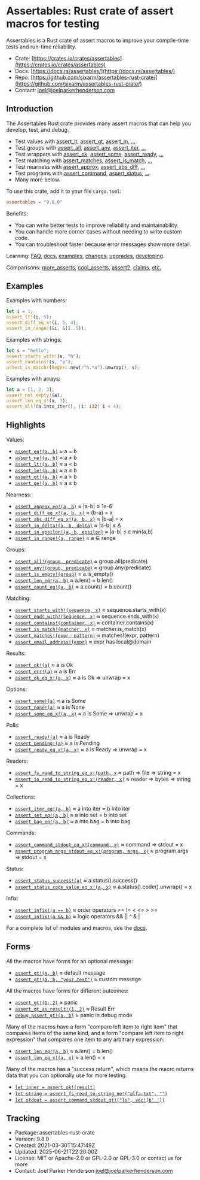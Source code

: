 <!--
tags: #assert #assertion #rust #testing #macros #tdd #testdrivendevelopment
-->

# Assertables: Rust crate of assert macros for testing

Assertables is a Rust crate of assert macros to improve your compile-time tests and run-time reliability.

* Crate: [https://crates.io/crates/assertables](https://crates.io/crates/assertables)
* Docs: [https://docs.rs/assertables/](https://docs.rs/assertables/)
* Repo: [https://github.com/sixarm/assertables-rust-crate/](https://github.com/sixarm/assertables-rust-crate/)
* Contact: [joel@joelparkerhenderson.com](mailto:joel@joelparkerhenderson.com)

## Introduction

The Assertables Rust crate provides many assert macros
that can help you develop, test, and debug.

* Test values with
  [assert_lt](https://docs.rs/assertables/9.8.0/assertables/assert_lt),
  [assert_gt](https://docs.rs/assertables/9.8.0/assertables/assert_gt),
  [assert_in](https://docs.rs/assertables/9.8.0/assertables/assert_in),
  […](https://docs.rs/assertables)
* Test groups with
  [assert_all](https://docs.rs/assertables/9.8.0/assertables/assert_all),
  [assert_any](https://docs.rs/assertables/9.8.0/assertables/assert_any),
  [assert_iter](https://docs.rs/assertables/9.8.0/assertables/assert_iter),
  […](https://docs.rs/assertables)
* Test wrappers with
  [assert_ok](https://docs.rs/assertables/9.8.0/assertables/assert_ok),
  [assert_some](https://docs.rs/assertables/9.8.0/assertables/assert_some),
  [assert_ready](https://docs.rs/assertables/9.8.0/assertables/assert_ready),
  […](https://docs.rs/assertables)
* Test matching with
  [assert_matches](https://docs.rs/assertables/9.8.0/assertables/assert_matches),
  [assert_is_match](https://docs.rs/assertables/9.8.0/assertables/assert_is_match),
  […](https://docs.rs/assertables)
* Test nearness with
  [assert_approx](https://docs.rs/assertables/9.8.0/assertables/assert_approx),
  [assert_abs_diff](https://docs.rs/assertables/9.8.0/assertables/assert_abs_diff),
  […](https://docs.rs/assertables/)
* Test programs with
  [assert_command](https://docs.rs/assertables/9.8.0/assertables/assert_command),
  [assert_status](https://docs.rs/assertables/9.8.0/assertables/assert_staus),
  […](https://docs.rs/assertables)
* Many more below.

To use this crate, add it to your file `Cargo.toml`:

```toml
assertables = "9.8.0"
```

Benefits:

* You can write better tests to improve reliability and maintainability.
* You can handle more corner cases without needing to write custom code.
* You can troubleshoot faster because error messages show more detail.

Learning:
[FAQ](https://github.com/SixArm/assertables-rust-crate/tree/main/help/faq),
[docs](https://docs.rs/assertables/),
[examples](https://github.com/SixArm/assertables-rust-crate/blob/main/tests/examples/),
[changes](https://github.com/SixArm/assertables-rust-crate/tree/main/CHANGES.md),
[upgrades](https://github.com/SixArm/assertables-rust-crate/tree/main/help/upgrades/upgrade-from-version-8-to-9),
[developing](https://github.com/SixArm/assertables-rust-crate/tree/main/help/developing/).

Comparisons:
[more_asserts](https://github.com/SixArm/assertables-rust-crate/tree/main/help/comparisons/more_asserts),
[cool_asserts](https://github.com/SixArm/assertables-rust-crate/tree/main/help/comparisons/cool_asserts),
[assert2](https://github.com/SixArm/assertables-rust-crate/tree/main/help/comparisons/assert2),
[claims](https://github.com/SixArm/assertables-rust-crate/tree/main/help/comparisons/claims),
[etc.](https://github.com/SixArm/assertables-rust-crate/tree/main/help/comparisons)

## Examples

Examples with numbers:

```rust
let i = 1;
assert_lt!(i, 5);
assert_diff_eq_x!(i, 5, 4);
assert_in_range!(&i, &(1..5));
```

Examples with strings:

```rust
let s = "hello";
assert_starts_with!(s, "h");
assert_contains!(s, "e");
assert_is_match!(Regex::new(r"h.*o").unwrap(), s);
```

Examples with arrays:

```rust
let a = [1, 2, 3];
assert_not_empty!(a);
assert_len_eq_x!(a, 3);
assert_all!(a.into_iter(), |i: i32| i < 4);
```

## Highlights

Values:

* [`assert_eq!(a, b)`](https://docs.rs/assertables/9.8.0/assertables/assert_eq) ≈ a = b
* [`assert_ne!(a, b)`](https://docs.rs/assertables/9.8.0/assertables/assert_ne) ≈ a ≠ b
* [`assert_lt!(a, b)`](https://docs.rs/assertables/9.8.0/assertables/assert_lt) ≈ a < b
* [`assert_le!(a, b)`](https://docs.rs/assertables/9.8.0/assertables/assert_le) ≈ a ≤ b
* [`assert_gt!(a, b)`](https://docs.rs/assertables/9.8.0/assertables/assert_gt) ≈ a > b
* [`assert_ge!(a, b)`](https://docs.rs/assertables/9.8.0/assertables/assert_ge) ≈ a ≥ b

Nearness:

* [`assert_approx_eq!(a, b)`](https://docs.rs/assertables/9.8.0/assertables/assert_approx/assert_approx_eq) ≈ |a-b| ≤ 1e-6
* [`assert_diff_eq_x!(a, b, x)`](https://docs.rs/assertables/9.8.0/assertables/assert_diff/assert_diff_eq_x) ≈ (b-a) = x
* [`assert_abs_diff_eq_x!(a, b, x)`](https://docs.rs/assertables/9.8.0/assertables/assert_abs_diff/assert_abs_diff_eq_x) ≈ |b-a| = x
* [`assert_in_delta!(a, b, delta)`](https://docs.rs/assertables/9.8.0/assertables/assert_in/assert_in_delta) ≈ |a-b| ≤ Δ
* [`assert_in_epsilon!(a, b, epsilon)`](https://docs.rs/assertables/9.8.0/assertables/assert_in/assert_in_epsilon) ≈ |a-b| ≤ ε min(a,b)
* [`assert_in_range!(a, range)`](https://docs.rs/assertables/9.8.0/assertables/assert_in/assert_in_range) ≈ a ∈ range

Groups:

* [`assert_all!(group, predicate)`](https://docs.rs/assertables/9.8.0/assertables/assert_all) ≈ group.all(predicate)
* [`assert_any!(group, predicate)`](https://docs.rs/assertables/9.8.0/assertables/assert_any) ≈ group.any(predicate)
* [`assert_is_empty!(group)`](https://docs.rs/assertables/9.8.0/assertables/assert_is_empty/assert_is_empty) ≈ a.is_empty()
* [`assert_len_eq!(a, b)`](https://docs.rs/assertables/9.8.0/assertables/assert_len/assert_len_eq) ≈ a.len() = b.len()
* [`assert_count_eq!(a, b)`](https://docs.rs/assertables/9.8.0/assertables/assert_count/assert_count_eq) ≈ a.count() = b.count()

Matching:

* [`assert_starts_with!(sequence, x)`](https://docs.rs/assertables/9.8.0/assertables/assert_starts_with) ≈ sequence.starts_with(x)
* [`assert_ends_with!(sequence, x)`](https://docs.rs/assertables/9.8.0/assertables/assert_ends_with) ≈ sequence.ends_with(x)
* [`assert_contains!(container, x)`](https://docs.rs/assertables/9.8.0/assertables/assert_contains) ≈ container.contains(x)
* [`assert_is_match!(matcher, x)`](https://docs.rs/assertables/9.8.0/assertables/assert_is_match) ≈ matcher.is_match(x)
* [`assert_matches!(expr, pattern)`](https://docs.rs/assertables/9.8.0/assertables/assert_matches) ≈ matches!(expr, pattern)
* [`assert_email_address!(expr)`](https://docs.rs/assertables/9.8.0/assertables/assert_email_address) ≈ expr has local@domain

Results:

* [`assert_ok!(a)`](https://docs.rs/assertables/9.8.0/assertables/assert_ok) ≈ a is Ok
* [`assert_err!(a)`](https://docs.rs/assertables/9.8.0/assertables/assert_err) ≈ a is Err
* [`assert_ok_eq_x!(a, x)`](https://docs.rs/assertables/9.8.0/assertables/assert_ok/assert_ok_eq_x) ≈ a is Ok ⇒ unwrap = x

Options:

* [`assert_some!(a)`](https://docs.rs/assertables/9.8.0/assertables/assert_some) ≈ a is Some
* [`assert_none!(a)`](https://docs.rs/assertables/9.8.0/assertables/assert_none) ≈ a is None
* [`assert_some_eq_x!(a, x)`](https://docs.rs/assertables/9.8.0/assertables/assert_some/assert_some_eq_x) ≈ a is Some ⇒ unwrap = x

Polls:

* [`assert_ready!(a)`](https://docs.rs/assertables/9.8.0/assertables/assert_ready) ≈ a is Ready
* [`assert_pending!(a)`](https://docs.rs/assertables/9.8.0/assertables/assert_pending) ≈ a is Pending
* [`assert_ready_eq_x!(a, x)`](https://docs.rs/assertables/9.8.0/assertables/assert_ready/assert_ready_eq_x) ≈ a is Ready ⇒ unwrap = x

Readers:

* [`assert_fs_read_to_string_eq_x!(path, x`](https://docs.rs/assertables/9.8.0/assertables/assert_fs_read_to_string) ≈ path ⇒ file ⇒ string = x
* [`assert_io_read_to_string_eq_x!(reader, x)`](https://docs.rs/assertables/9.8.0/assertables/assert_io_read_to_string) ≈ reader ⇒ bytes ⇒ string = x

Collections:

* [`assert_iter_eq!(a, b)`](https://docs.rs/assertables/9.8.0/assertables/assert_iter) ≈ a into iter = b into iter
* [`assert_set_eq!(a, b)`](https://docs.rs/assertables/9.8.0/assertables/assert_set) ≈ a into set = b into set
* [`assert_bag_eq!(a, b)`](https://docs.rs/assertables/9.8.0/assertables/assert_bag) ≈ a into bag = b into bag

Commands:

* [`assert_command_stdout_eq_x!(command, x)`](https://docs.rs/assertables/9.8.0/assertables/assert_command) ≈ command ⇒ stdout = x
* [`assert_program_args_stdout_eq_x!(program, args, x)`](https://docs.rs/assertables/9.8.0/assertables/assert_program_args) ≈ program.args ⇒ stdout = x

Status:

* [`assert_status_success!(a)`](https://docs.rs/assertables/9.8.0/assertables/assert_status/assert_status_success) ≈ a.status().success()
* [`assert_status_code_value_eq_x!(a, x)`](https://docs.rs/assertables/9.8.0/assertables/assert_status/assert_status_code_value_eq_x) ≈ a.status().code().unwrap() = x

Infix:

* [`assert_infix!(a == b)`](https://docs.rs/assertables/9.8.0/assertables/assert_infix) ≈ order operators == != < <= > >=
* [`assert_infix!(a && b)`](https://docs.rs/assertables/9.8.0/assertables/assert_infix) ≈ logic operators && || ^ & |

For a complete list of modules and macros, see the [docs](https://docs.rs/assertables/).


## Forms

All the macros have forms for an optional message:

* [`assert_gt!(a, b)`](https://docs.rs/assertables/9.8.0/assertables/macro.assert_gt.html) ≈ default message
* [`assert_gt!(a, b, "your text")`](https://docs.rs/assertables/9.8.0/assertables/macro.assert_gt.html) ≈ custom message

All the macros have forms for different outcomes:

* [`assert_gt!(1, 2)`](https://docs.rs/assertables/9.8.0/assertables/macro.assert_gt.html) ≈ panic
* [`assert_gt_as_result!(1, 2)`](https://docs.rs/assertables/9.8.0/assertables/macro.assert_gt_as_result.html) ≈  Result Err
* [`debug_assert_gt!(a, b)`](https://docs.rs/assertables/9.8.0/assertables/macro.debug_assert_gt.html) ≈ panic in debug mode

Many of the macros have a form "compare left item to right item" that compares
items of the same kind, and a form "compare left item to right expression" that
compares one item to any arbitrary expression:

* [`assert_len_eq!(a, b)`](https://docs.rs/assertables/9.8.0/assertables/macro.assert_ok_eq.html) ≈ a.len() = b.len()
* [`assert_len_eq_x!(a, x)`](https://docs.rs/assertables/9.8.0/assertables/macro.assert_ok_eq_x.html) ≈ a.len() = x

Many of the macros has a "success return", which means the macro returns data that you can optionally use for more testing.

* [`let inner = assert_ok!(result)`](https://docs.rs/assertables/9.8.0/assertables/macro.assert_ok.html)
* [`let string = assert_fs_read_to_string_ne!("alfa.txt", "")`](https://docs.rs/assertables/9.8.0/assertables/macro.assert_fs_read_to_string_ne.html)
* [`let stdout = assert_command_stdout_gt!("ls", vec![b' '])`](https://docs.rs/assertables/9.8.0/assertables/macro.assert_command_stdout_gt.html)

## Tracking

* Package: assertables-rust-crate
* Version: 9.8.0
* Created: 2021-03-30T15:47:49Z
* Updated: 2025-06-21T22:20:00Z
* License: MIT or Apache-2.0 or GPL-2.0 or GPL-3.0 or contact us for more
* Contact: Joel Parker Henderson <joel@joelparkerhenderson.com>
